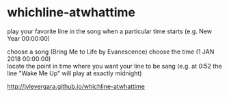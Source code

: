 # whichline-atwhattime

play your favorite line in the song when a particular time starts (e.g. New Year 00:00:00) 

choose a song (Bring Me to Life by Evanescence) choose the time (1 JAN 2018 00:00:00) <br />
locate the point in time where you want your line to be sang (e.g. at 0:52 the line "Wake Me Up" will play at exactly midnight)


http://jylevergara.github.io/whichline-atwhattime

